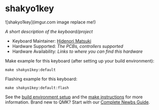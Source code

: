 # shakyo1key

![shakyo1key](imgur.com image replace me!)

*A short description of the keyboard/project*

* Keyboard Maintainer: [Hidenori Matsuki](https://github.com/yourusername)
* Hardware Supported: *The PCBs, controllers supported*
* Hardware Availability: *Links to where you can find this hardware*

Make example for this keyboard (after setting up your build environment):

    make shakyo1key:default

Flashing example for this keyboard:

    make shakyo1key:default:flash

See the [build environment setup](https://docs.qmk.fm/#/getting_started_build_tools) and the [make instructions](https://docs.qmk.fm/#/getting_started_make_guide) for more information. Brand new to QMK? Start with our [Complete Newbs Guide](https://docs.qmk.fm/#/newbs).

